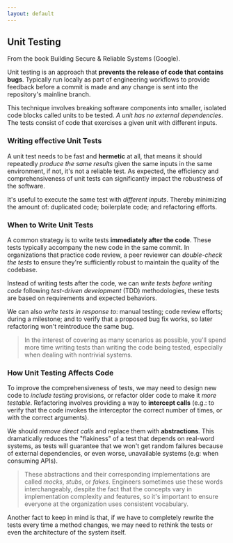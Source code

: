 ```yaml
---
layout: default
---
```

## Unit Testing

From the book Building Secure & Reliable Systems (Google).

Unit testing is an approach that **prevents the release of code that contains bugs**. Typically run locally as part of engineering workflows to provide feedback before a commit is made and any change is sent into the repository's mainline branch.

This technique involves breaking software components into smaller, isolated code blocks called units to be tested. *A unit has no external dependencies*. The tests consist of code that exercises a given unit with different inputs.

### Writing effective Unit Tests

A unit test needs to be fast and **hermetic** at all, that means it should repeatedly *produce the same results* given the same inputs in the same environment, if not, it's not a reliable test. As expected, the efficiency and comprehensiveness of unit tests can significantly impact the robustness of the software.

It's useful to execute the same test with *different inputs*. Thereby minimizing the amount of: duplicated code; boilerplate code; and refactoring efforts.

### When to Write Unit Tests

A common strategy is to write tests **immediately after the code**. These tests typically accompany the new code in the same commit. In organizations that practice code review, a peer reviewer can *double-check the tests* to ensure they're sufficiently robust to maintain the quality of the codebase.

Instead of writing tests after the code, we can *write tests before writing code* following *test-driven development* (TDD) methodologies, these tests are based on requirements and expected behaviors.

We can also *write tests in response to*: manual testing; code review efforts; during a milestone; and to verify that a proposed bug fix works, so later refactoring won't reintroduce the same bug.

>In the interest of covering as many scenarios as possible, you'll spend more time writing tests than writing the code being tested, especially when dealing with nontrivial systems.

### How Unit Testing Affects Code

To improve the comprehensiveness of tests, we may need to design new code to *include testing* provisions, or refactor older code to make it *more testable*. Refactoring involves providing a way to **intercept calls** (e.g.: to verify that the code invokes the interceptor the correct number of times, or with the correct arguments).

We should *remove direct calls* and replace them with **abstractions**. This dramatically reduces the "flakiness" of a test that depends on real-word systems, as tests will guarantee that we won't get random failures because of external dependencies, or even worse, unavailable systems (e.g: when consuming APIs).

>These abstractions and their corresponding implementations are called *mocks*, *stubs*, or *fakes*. Engineers sometimes use these words interchangeably, despite the fact that the concepts vary in implementation complexity and features, so it's important to ensure everyone at the organization uses consistent vocabulary.

Another fact to keep in mind is that, if we have to completely rewrite the tests every time a method changes, we may need to rethink the tests or even the architecture of the system itself.
